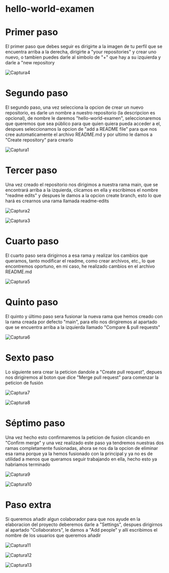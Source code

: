 # hello-world-examen

# Primer paso
<p>El primer paso que debes seguir es dirigirte a la imagen de tu perfil que se encuentra arriba a la derecha, dirigirte a "your repositories" y crear uno nuevo, o tambien puedes darle al simbolo de "+" que hay a su izquierda y darle a "new repository</p>

![Captura4](https://user-images.githubusercontent.com/91874635/159231405-9bd8d325-3358-4a9b-9e0f-5edd3b7b40b2.PNG)




# Segundo paso
<p>El segundo paso, una vez selecciona la opcion de crear un nuevo repositorio, es darle un nombre a nuestro repositorio (la descripcion es opcional), de nombre le daremos "hello-world-examen", seleccionaremos que queremos que sea público para que quien quiera pueda acceder a el, despues seleccionamos la opcion de "add a README file" para que nos cree automaticamente el archivo README.md y por ultimo le damos a "Create repository" para crearlo</p>

![Captura1](https://user-images.githubusercontent.com/91874635/159231446-67b97478-5e52-4225-80df-ab18c938f505.png)





# Tercer paso
<p>Una vez creado el repositorio nos dirigimos a nuestra rama main, que se encontrará arriba a la izquierda, clicamos en ella y escribimos el nombre "readme edits" y despues le damos a la opcion create branch, esto lo que hará es crearnos una rama llamada readme-edits</p>

![Captura2](https://user-images.githubusercontent.com/91874635/159231526-eaefe889-01c9-4764-b31d-d9d86953d810.PNG)

![Captura3](https://user-images.githubusercontent.com/91874635/159231557-18b424d4-c230-4d85-9070-4b2dd572b3df.PNG)




# Cuarto paso
<p>El cuarto paso sera dirigirnos a esa rama y realizar los cambios que queramos, tanto modificar el readme, como crear archivos, etc., lo que encontremos oportuno, en mi caso, he realizado cambios en el archivo README.md</p>

![Captura5](https://user-images.githubusercontent.com/91874635/159231606-d0c4e830-714f-4035-a468-e42e9bad882e.PNG)



# Quinto paso
<p>El quinto y último paso sera fusionar la nueva rama que hemos creado con la rama creada por defecto "main", para ello nos dirigiremos al apartado que se encuentra arriba a la izquierda llamado "Compare & pull requests"</p>

![Captura6](https://user-images.githubusercontent.com/91874635/159231879-09544149-936e-44a5-89b2-32bca6079de1.PNG)

  
  
# Sexto paso
<p>Lo siguiente sera crear la peticion dandole a "Create pull request", depues nos dirigiremos al boton que dice "Merge pull request" para comenzar la peticion de fusión</p>

![Captura7](https://user-images.githubusercontent.com/91874635/159232597-da753bfc-6adb-4354-9a2c-c071d163701f.PNG)

![Captura8](https://user-images.githubusercontent.com/91874635/159232649-4a443461-6898-4de4-8063-94f39b2b70b4.PNG)



# Séptimo paso
<p>Una vez hecho esto confirmaremos la peticion de fusion clicando en "Confirm merge" y una vez realizado este paso ya tendremos nuestras dos ramas completamente fusionadas, ahora se nos da la opcion de eliminar esa rama porque ya la hemos fusionado con la principal y ya no es de utilidad a menos que queramos seguir trabajando en ella, hecho esto ya habriamos terminado</p>

![Captura9](https://user-images.githubusercontent.com/91874635/159232670-3bbb15cb-9293-4cd0-9005-2a735d0eb4a7.PNG)

![Captura10](https://user-images.githubusercontent.com/91874635/159232712-f840c467-27bc-4c4d-8ece-9fe67ebacbc4.PNG)



# Paso extra
<p>Si queremos añadir algun colaborador para que nos ayude en la elaboracion del proyecto deberemos darle a "Settings", despues dirigirnos al apartado "Collaborators", le damos a "Add people" y allí escribimos el nombre de los usuarios que queremos añadir</p>

![Captura11](https://user-images.githubusercontent.com/91874635/159232762-d9c6b266-6dfa-4a51-b3a0-9dddce43aa28.PNG)

![Captura12](https://user-images.githubusercontent.com/91874635/159232776-58f3ec1a-3ece-45d7-aa1f-51aabf9d7914.PNG)

![Captura13](https://user-images.githubusercontent.com/91874635/159232788-3fa5d9bb-3f32-4bab-b28b-3a7debc4cb14.PNG)


